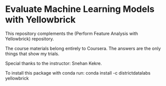 # Evaluate Machine Learning Models with Yellowbrick

This repository complements the (Perform Feature Analysis with Yellowbrick) repository.

The course materials belong entirely to Coursera. The answers are the only things that show my trials.

Special thanks to the instructor: Snehan Kekre.

To install this package with conda run: conda install -c districtdatalabs yellowbrick
